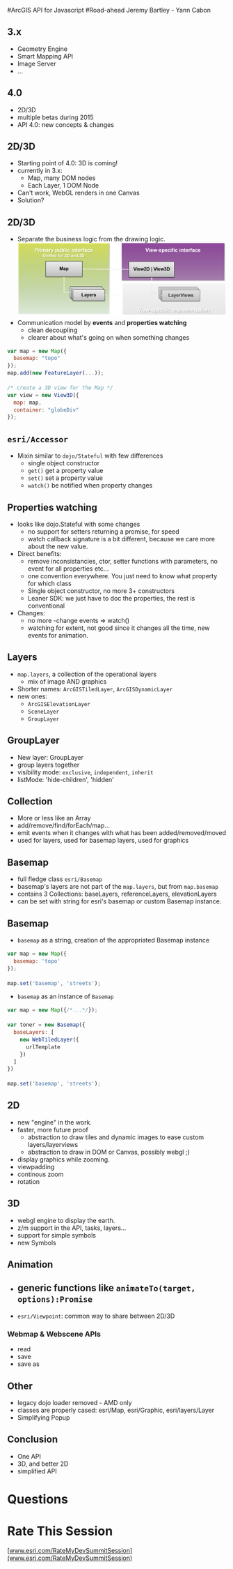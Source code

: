 <!-- .slide: data-background="background_title.jpg" -->
#ArcGIS API for Javascript
#Road-ahead
Jeremy Bartley - Yann Cabon



## 3.x
 - Geometry Engine
 - Smart Mapping API
 - Image Server
 - ...



## 4.0
 - 2D/3D
 - multiple betas during 2015
 - API 4.0: new concepts & changes



## 2D/3D
 - Starting point of 4.0: 3D is coming!
 - currently in 3.x:
   - Map, many DOM nodes
   - Each Layer, 1 DOM Node
 - Can't work, WebGL renders in one Canvas
 - Solution?



## 2D/3D
 - Separate the business logic from the drawing logic.
![New model: Map/Layers + View(s)/LayerViews](architecture.png)
 - Communication model by __events__ and __properties watching__
   - clean decoupling
   - clearer about what's going on when something changes 



```javascript
var map = new Map({
  basemap: "topo"
});
map.add(new FeatureLayer(...));

/* create a 3D view for the Map */
var view = new View3D({
  map: map,
  container: "globeDiv"
});
```



## `esri/Accessor`
 - Mixin similar to `dojo/Stateful` with few differences
   - single object constructor
   - `get()` get a property value
   - `set()` set a property value
   - `watch()` be notified when property changes



## Properties watching
 - looks like dojo.Stateful with some changes
   - no support for setters returning a promise, for speed
   - watch callback signature is a bit different, because we care more about the new value.
 - Direct benefits:
   - remove inconsistancies, ctor, setter functions with parameters, no event for all properties etc...
   - one convention everywhere. You just need to know what property for which class
   - Single object constructor, no more 3+ constructors
   - Leaner SDK: we just have to doc the properties, the rest is conventional
 - Changes:
   - no more <property>-change events => watch()
   - watching for extent, not good since it changes all the time, new events for animation. 



## Layers

 - `map.layers`, a collection of the operational layers
   - mix of image AND graphics
 - Shorter names: `ArcGISTiledLayer`, `ArcGISDynamicLayer`
 - new ones:
   - `ArcGISElevationLayer`
   - `SceneLayer`
   - `GroupLayer`



## GroupLayer

 - New layer: GroupLayer
 - group layers together
 - visibility mode: `exclusive`, `independent`, `inherit`
 - listMode: 'hide-children', 'hidden'



## Collection

 - More or less like an Array
 - add/remove/find/forEach/map...
 - emit events when it changes with what has been added/removed/moved
 - used for layers, used for basemap layers, used for graphics



## Basemap

- full fledge class `esri/Basemap`
- basemap's layers are not part of the `map.layers`, but from `map.basemap`
- contains 3 Collections: baseLayers, referenceLayers, elevationLayers
- can be set with string for esri's basemap or custom Basemap instance.



## Basemap

 - `basemap` as a string, creation of the appropriated Basemap instance

  ```javascript
  var map = new Map({
    basemap: 'topo'
  });

  map.set('basemap', 'streets');
  ```

 - `basemap` as an instance of `Basemap`

  ```javascript
  var map = new Map({/*...*/});

  var toner = new Basemap({
    baseLayers: [
      new WebTiledLayer({
        urlTemplate
      })
    ]
  })

  map.set('basemap', 'streets');
  ```



## 2D
 - new "engine" in the work.
 - faster, more future proof
   - abstraction to draw tiles and dynamic images to ease custom layers/layerviews
   - abstraction to draw in DOM or Canvas, possibly webgl ;)
 - display graphics while zooming.
 - viewpadding
 - continous zoom
 - rotation



## 3D
 - webgl engine to display the earth.
 - z/m support in the API, tasks, layers...
 - support for simple symbols
 - new Symbols



## Animation
 - generic functions like `animateTo(target, options):Promise`
   - 
 - `esri/Viewpoint`: common way to share between 2D/3D



### Webmap & Webscene APIs
 - read
 - save
 - save as



## Other
 - legacy dojo loader removed - AMD only
 - classes are properly cased: esri/Map, esri/Graphic, esri/layers/Layer
 - Simplifying Popup



## Conclusion
 - One API
 - 3D, and better 2D
 - simplified API



<!-- .slide: data-background="background_title.jpg" -->
# Questions



<!-- .slide: data-background="background_title.jpg" -->
# Rate This Session
[www.esri.com/RateMyDevSummitSession](www.esri.com/RateMyDevSummitSession)